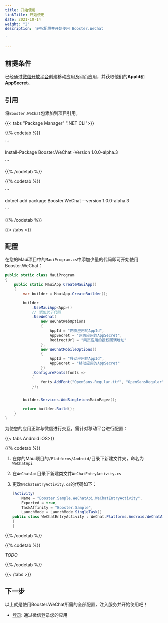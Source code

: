 ```yaml
---
title: 开始使用
linkTitle: 开始使用
date: 2021-10-14
weight: "2"
description: '轻松配置并开始使用 Booster.WeChat

'

---
```

## 前提条件

已经通过<a href="https://open.weixin.qq.com/cgi-bin/index?t=home/index&lang=zh_CN" target="_blank">微信开放平台</a>创建移动应用及网页应用，并获取他们的**AppId**和**AppSecret**。

## 引用

将`Booster.WeChat`包添加到项目引用。

{{< tabs "Package Manager" ".NET CLI">}}

{{% codetab %}}

\`\`\`

Install-Package Booster.WeChat -Version 1.0.0-alpha.3

\`\`\`

{{% /codetab %}}

{{% codetab %}}

\`\`\`

dotnet add package Booster.WeChat --version 1.0.0-alpha.3

\`\`\`

{{% /codetab %}}

{{< /tabs >}}

## 配置

在您的Maui项目中的`MauiProgram.cs`中添加少量的代码即可开始使用Booster.WeChat：

``` C#
public static class MauiProgram
{
    public static MauiApp CreateMauiApp()
    {
        var builder = MauiApp.CreateBuilder();

        builder
            .UseMauiApp<App>()
            // 添加以下代码
            .UseWeChat(
                new WeChatWebOptions
                {
                    AppId = "网页应用的AppId",
                    AppSecret = "网页应用的AppSecret",
                    RedirectUrl = "网页应用的授权回调地址"
                },
                new WeChatMobileOptions()
                {
                    AppId = "移动应用的AppId",
                    AppSecret = "移动应用的AppSecret"
                })
            .ConfigureFonts(fonts =>
            {
                fonts.AddFont("OpenSans-Regular.ttf", "OpenSansRegular");
            });


        builder.Services.AddSingleton<MainPage>();

        return builder.Build();
    }
}
```

为使您的应用正常与微信进行交互，需针对移动平台进行配置：

{{< tabs Android iOS>}}

{{% codetab %}}

1. 在你的Maui项目的`/Platforms/Android/`目录下新建文件夹，命名为`WeChatApi`
2. 在`WeChatApi`目录下新建类文件`WeChatEntryActivity.cs`
3. 更改`WeChatEntryActivity.cs`的代码如下：

   ``` C#
   [Activity(
       Name = "Booster.Sample.WeChatApi.WeChatEntryActivity",
       Exported = true,
       TaskAffinity = "Booster.Sample",
       LaunchMode = LaunchMode.SingleTask)]
   public class WeChatEntryActivity : WeChat.Platforms.Android.WeChatApi.WeChatEntryActivity
   {
   }
   ```

{{% /codetab %}}

{{% codetab %}}

_TODO_ 

{{% /codetab %}}

{{< /tabs >}}

## 下一步

以上就是使用Booster.WeChat所需的全部配置，注入服务并开始使用吧！

* [登录](/docs/toolkits/wechat/login/): 通过微信登录您的应用